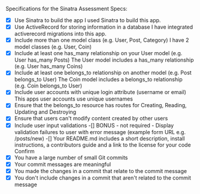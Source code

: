 Specifications for the Sinatra Assessment
Specs:
-[x]  Use Sinatra to build the app
I used Sinatra to build this app.
-[x]  Use ActiveRecord for storing information in a database
I have integrated activerecord migrations into this app.
-[x]  Include more than one model class (e.g. User, Post, Category)
I have 2 model classes (e.g. User, Coin)
-[x]  Include at least one has_many relationship on your User model (e.g. User has_many Posts)
The User model includes a has_many relationship (e.g. User has_many Coins)
-[x]  Include at least one belongs_to relationship on another model (e.g. Post belongs_to User)
The Coin model includes a belongs_to relationship (e.g. Coin belongs_to User)
-[x]  Include user accounts with unique login attribute (username or email)
This apps user accounts use unique usernames
-[x]  Ensure that the belongs_to resource has routes for Creating, Reading, Updating and Destroying
-[x]  Ensure that users can't modify content created by other users
-[x]  Include user input validations
-[]  BONUS - not required - Display validation failures to user with error message (example form URL e.g. /posts/new)
-[]  Your README.md includes a short description, install instructions, a contributors guide and a link to the license for your code
Confirm
-[x]  You have a large number of small Git commits
-[x]  Your commit messages are meaningful
-[x]  You made the changes in a commit that relate to the commit message
-[x]  You don't include changes in a commit that aren't related to the commit message